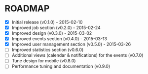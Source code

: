 # ROADMAP
- [x] Initial release (v0.1.0) - 2015-02-10
- [x] Improved job section (v0.2.0) - 2015-02-24
- [x] Improved design (v0.3.0) - 2015-03-02
- [x] Improved events section (v0.4.0) - 2015-03-13
- [x] Improved user management section (v0.5.0) - 2015-03-26
- [ ] Improved statistics section (v0.6.0)
- [ ] Additional views (calendar & notifications) for the events (v0.7.0)
- [ ] Tune design for mobile (v0.8.0)
- [ ] Performance tuning and documentation (v0.9.0)
